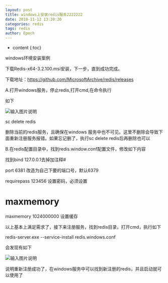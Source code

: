 ```yaml
---
layout: post
title: windows上安装redis服务2222222
date: 2018-11-12 13:20:20
categories: redis
tags: redis
author: Epoch
---
```


* content
{:toc}

windows环境安装案例

下载Redis-x64-3.2.100.msi安装，下一步，直到成功完成。

下载地址：https://github.com/MicrosoftArchive/redis/releases

A.打开windows服务，停止redis,打开cmd,在命令执行

如下

![输入图片说明](https://images.gitee.com/uploads/images/2018/1009/093537_a0f91776_626204.png "屏幕截图.png")

sc delete redis

删除当前的redis服务，且确保在windows 服务中也不可见。这里不删除会导致下面重新注册服务报错。如果忘记删了，执行sc delete redis后再删除也可以

B.在redis配置目录中，找到redis.window.conf配置文件，修改如下内容

找到bind 127.0.0.1去掉加注释#

port 6381  改造为自己下要的端口号，默认6379

requirepass 123456 设置密码，必须设置

# maxmemory <bytes>

maxmemory 1024000000  设置缓存

以上基本上满足需求了，接下来注册服务，找到redis目录，打开cmd，执行如下

redis-server.exe --service-install redis.windows.conf

会发现有如下

![输入图片说明](https://images.gitee.com/uploads/images/2018/0921/102856_312e1326_626204.png "屏幕截图.png")

说明重新注册成功了，在windows服务中可以找到新注册的redis，并且启动就可以使用了
